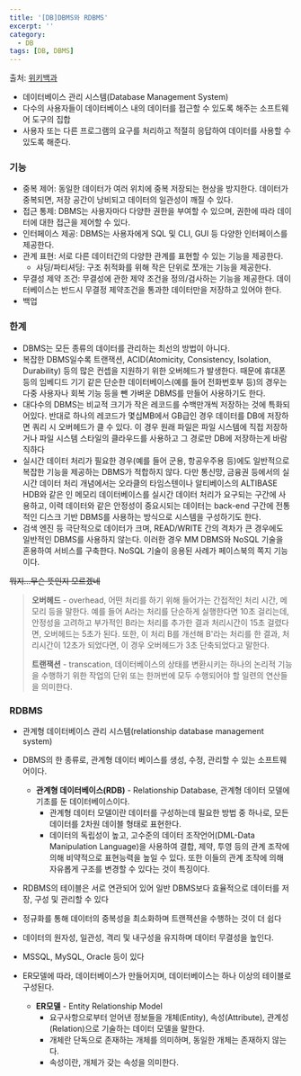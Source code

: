 ```yaml
---
title: '[DB]DBMS와 RDBMS'
excerpt: ''
category:
  - DB
tags: [DB, DBMS]
---
```


출처: [위키백과](https://namu.wiki/w/DBMS)

- 데이터베이스 관리 시스템(Database Management System)
- 다수의 사용자들이 데이터베이스 내의 데이터를 접근할 수 있도록 해주는 소프트웨어 도구의 집합
- 사용자 또는 다른 프로그램의 요구를 처리하고 적절히 응답하여 데이터를 사용할 수 있도록 해준다.

### 기능

- 중복 제어: 동일한 데이터가 여러 위치에 중복 저장되는 현상을 방지한다. 데이터가 중복되면, 저장 공간이 낭비되고 데이터의 일관성이 깨질 수 있다.
- 접근 통제: DBMS는 사용자마다 다양한 권한을 부여할 수 있으며, 권한에 따라 데이터에 대한 접근을 제어할 수 있다.
- 인터페이스 제공: DBMS는 사용자에게 SQL 및 CLI, GUI 등 다양한 인터페이스를 제공한다.
- 관계 표현: 서로 다른 데이터간의 다양한 관계를 표현할 수 있는 기능을 제공한다.
  - 샤딩/파티셔딩: 구조 취적화를 위해 작은 단위로 쪼개는 기능을 제공한다.
- 무결성 제약 조건: 무결성에 관한 제약 조건을 정의/검사하는 기능을 제공한다. 데이터베이스는 반드시 무결정 제약조건을 통과한 데이터만을 저장하고 있어야 한다.
- 백업

### 한계

- DBMS는 모든 종류의 데이터를 관리하는 최선의 방법이 아니다.
- 복잡한 DBMS일수록 트랜잭션, ACID(Atomicity, Consistency, Isolation, Durability) 등의 많은 컨셉을 지원하기 위한 오버헤드가 발생한다. 때문에 휴대폰 등의 임베디드 기기 같은 단순한 데이터베이스(예를 들어 전화번호부 등)의 경우는 다중 사용자나 회복 기능 등을 뺀 가벼운 DBMS를 만들어 사용하기도 한다.
- 대다수의 DBMS는 비교적 크기가 작은 레코드를 수백만개씩 저장하는 것에 특화되어있다. 반대로 하나의 레코드가 몇십MB에서 GB급인 경우 데이터를 DB에 저장하면 쿼리 시 오버헤드가 클 수 있다. 이 경우 원래 파일은 파일 시스템에 직접 저장하거나 파일 시스템 스타일의 클라우드를 사용하고 그 경로만 DB에 저장하는게 바람직하다
- 실시간 데이터 처리가 필요한 경우(예를 들어 군용, 항공우주용 등)에도 일반적으로 복잡한 기능을 제공하는 DBMS가 적합하지 않다. 다만 통신망, 금융권 등에서의 실시간 데이터 처리 개념에서는 오라클의 타임스텐이나 알티베이스의 ALTIBASE HDB와 같은 인 메모리 데이터베이스를 실시간 데이터 처리가 요구되는 구간에 사용하고, 이력 데이터와 같은 안정성이 중요시되는 데이터는 back-end 구간에 전통적인 디스크 기반 DBMS를 사용하는 방식으로 시스템을 구성하기도 한다.
- 검색 엔진 등 극단적으로 데이터가 크며, READ/WRITE 간의 격차가 큰 경우에도 일반적인 DBMS를 사용하지 않는다. 이러한 경우 MM DBMS와 NoSQL 기술을 혼용하여 서비스를 구축한다. NoSQL 기술이 응용된 사례가 페이스북의 쪽지 기능이다.

~~뭐지...무슨 뜻인지 모르겠네~~

> **오버헤드** - overhead, 어떤 처리를 하기 위해 들어가는 간접적인 처리 시간, 메모리 등을 말한다. 예를 들어 A라는 처리를 단순하게 실행한다면 10초 걸리는데, 안정성을 고려하고 부가적인 B라는 처리를 추가한 결과 처리시간이 15초 걸렸다면, 오버헤드는 5초가 된다. 또한, 이 처리 B를 개선해 B'라는 처리를 한 결과, 처리시간이 12초가 되었다면, 이 경우 오버헤드가 3초 단축되었다고 말한다.
>
> **트랜잭션** - transcation, 데이터베이스의 상태를 변환시키는 하나의 논리적 기능을 수행하기 위한 작업의 단위 또는 한꺼번에 모두 수행되어야 할 일련의 연산들을 의미한다.

### RDBMS

- 관계형 데이터베이스 관리 시스템(relationship database management system)

- DBMS의 한 종류로, 관계형 데이터 베이스를 생성, 수정, 관리할 수 있는 소프트웨어이다.

  - **관계형 데이터베이스(RDB)** - Relationship Database, 관계형 데이터 모델에 기초를 둔 데이터베이스이다.
    - 관계형 데이터 모델이란 데이터를 구성하는데 필요한 방법 중 하나로, 모든 데이터를 2차원 데이블 형태로 표현한다.
    - 데이터의 독립성이 높고, 고수준의 데이터 조작언어(DML-Data Manipulation Language)을 사용하여 결합, 제약, 투영 등의 관계 조작에 의해 비약적으로 표현능력을 높일 수 있다. 또한 이들의 관계 조작에 의해 자유롭게 구조를 변경할 수 있다는 것이 특징이다.

- RDBMS의 테이블은 서로 연관되어 있어 일반 DBMS보다 효율적으로 데이터를 저장, 구성 및 관리할 수 있다

- 정규화를 통해 데이터의 중복성을 최소화하며 트랜잭션을 수행하는 것이 더 쉽다

- 데이터의 원자성, 일관성, 격리 및 내구성을 유지하며 데이터 무결성을 높인다.

- MSSQL, MySQL, Oracle 등이 있다

- ER모델에 따라, 데이터베이스가 만들어지며, 데이터베이스는 하나 이상의 테이블로 구성된다.

  - **ER모델** - Entity Relationship Model
    - 요구사항으로부터 얻어낸 정보들을 개체(Entity), 속성(Attribute), 관계성(Relation)으로 기술하는 데이터 모델을 말한다.
    - 개체란 단독으로 존재하는 개체를 의미하며, 동일한 개체는 존재하지 않는다.
    - 속성이란, 개체가 갖는 속성을 의미한다.
